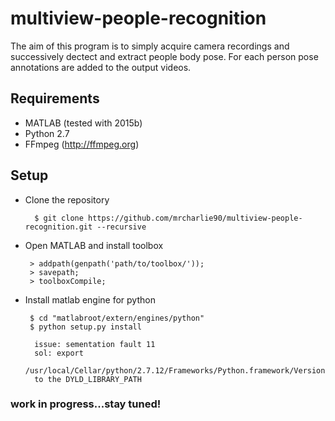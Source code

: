 # multiview-people-recognition

The aim of this program is to simply acquire camera recordings and successively dectect and extract people body pose.
For each person pose annotations are added to the output videos.

## Requirements
  * MATLAB (tested with 2015b) 
  * Python 2.7
  * FFmpeg (http://ffmpeg.org)

##  Setup

- Clone the repository
   ```
     $ git clone https://github.com/mrcharlie90/multiview-people-recognition.git --recursive
   ```

- Open MATLAB and install toolbox
   ```
    > addpath(genpath('path/to/toolbox/')); 
    > savepath;
    > toolboxCompile; 
   ```
- Install matlab engine for python
   
   ```
    $ cd "matlabroot/extern/engines/python"
    $ python setup.py install
   ```

   ```
     issue: sementation fault 11
     sol: export
     /usr/local/Cellar/python/2.7.12/Frameworks/Python.framework/Versions/2.7/lib/
     to the DYLD_LIBRARY_PATH
    ```

### work in progress...stay tuned!

